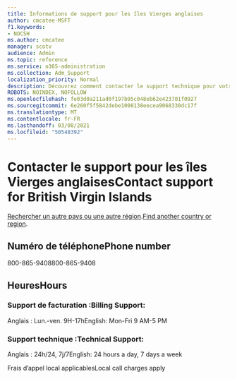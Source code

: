 ```yaml
---
title: Informations de support pour les îles Vierges anglaises
author: cmcatee-MSFT
f1.keywords:
- NOCSH
ms.author: cmcatee
manager: scotv
audience: Admin
ms.topic: reference
ms.service: o365-administration
ms.collection: Adm_Support
localization_priority: Normal
description: Découvrez comment contacter le support technique pour votre pays ou région.
ROBOTS: NOINDEX, NOFOLLOW
ms.openlocfilehash: fe03d0a211ad0f197b95c048eb62e423701f0927
ms.sourcegitcommit: 6e260f5f5842debe1098138eecea9068330dc17f
ms.translationtype: MT
ms.contentlocale: fr-FR
ms.lasthandoff: 03/08/2021
ms.locfileid: "50548392"
---
```

# <a name="contact-support-for-british-virgin-islands"></a><span data-ttu-id="26f95-103">Contacter le support pour les îles Vierges anglaises</span><span class="sxs-lookup"><span data-stu-id="26f95-103">Contact support for British Virgin Islands</span></span>

<span data-ttu-id="26f95-104">[Rechercher un autre pays ou une autre région](../contact-support-for-business-products.md).</span><span class="sxs-lookup"><span data-stu-id="26f95-104">[Find another country or region](../contact-support-for-business-products.md).</span></span>

## <a name="phone-number"></a><span data-ttu-id="26f95-105">Numéro de téléphone</span><span class="sxs-lookup"><span data-stu-id="26f95-105">Phone number</span></span>
<span data-ttu-id="26f95-106">800-865-9408</span><span class="sxs-lookup"><span data-stu-id="26f95-106">800-865-9408</span></span>

## <a name="hours"></a><span data-ttu-id="26f95-107">Heures</span><span class="sxs-lookup"><span data-stu-id="26f95-107">Hours</span></span>
### <a name="billing-support"></a><span data-ttu-id="26f95-108">Support de facturation :</span><span class="sxs-lookup"><span data-stu-id="26f95-108">Billing Support:</span></span>

<span data-ttu-id="26f95-109">Anglais : Lun.-ven. 9H-17h</span><span class="sxs-lookup"><span data-stu-id="26f95-109">English: Mon-Fri 9 AM-5 PM</span></span>

### <a name="technical-support"></a><span data-ttu-id="26f95-110">Support technique :</span><span class="sxs-lookup"><span data-stu-id="26f95-110">Technical Support:</span></span>

<span data-ttu-id="26f95-111">Anglais : 24h/24, 7j/7</span><span class="sxs-lookup"><span data-stu-id="26f95-111">English: 24 hours a day, 7 days a week</span></span>

<span data-ttu-id="26f95-112">Frais d’appel local applicables</span><span class="sxs-lookup"><span data-stu-id="26f95-112">Local call charges apply</span></span>

